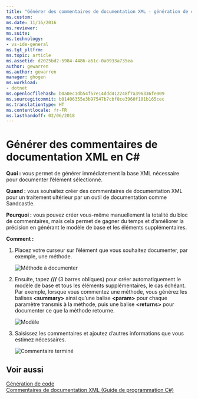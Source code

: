 ```yaml
---
title: "Générer des commentaires de documentation XML - génération de code (C#) | Microsoft Docs"
ms.custom: 
ms.date: 11/16/2016
ms.reviewer: 
ms.suite: 
ms.technology:
- vs-ide-general
ms.tgt_pltfrm: 
ms.topic: article
ms.assetid: d2025bd2-5984-4486-a61c-0a0933a735ea
author: gewarren
ms.author: gewarren
manager: ghogen
ms.workload:
- dotnet
ms.openlocfilehash: b0a0ec1db54f57e14ddd412248f7a396336fe009
ms.sourcegitcommit: b01406355e3b97547b7cbf8ce3960f101b165cec
ms.translationtype: HT
ms.contentlocale: fr-FR
ms.lasthandoff: 02/06/2018
---
```

# <a name="generate-xml-documentation-comments-in-c"></a>Générer des commentaires de documentation XML en C# #
**Quoi :** vous permet de générer immédiatement la base XML nécessaire pour documenter l’élément sélectionné. 

**Quand :** vous souhaitez créer des commentaires de documentation XML pour un traitement ultérieur par un outil de documentation comme Sandcastle.

**Pourquoi :** vous pouvez créer vous-même manuellement la totalité du bloc de commentaires, mais cela permet de gagner du temps et d’améliorer la précision en générant le modèle de base et les éléments supplémentaires. 

**Comment :**

1. Placez votre curseur sur l’élément que vous souhaitez documenter, par exemple, une méthode.

   ![Méthode à documenter](media/doc-highlight-cs.png)

1. Ensuite, tapez **///** (3 barres obliques) pour créer automatiquement le modèle de base et tous les éléments supplémentaires, le cas échéant.  Par exemple, lorsque vous commentez une méthode, vous générez les balises **\<summary\>** ainsi qu’une balise **\<param\>** pour chaque paramètre transmis à la méthode, puis une balise **\<returns\>** pour documenter ce que la méthode retourne.

   ![Modèle](media/doc-preview-cs.png)

1. Saisissez les commentaires et ajoutez d’autres informations que vous estimez nécessaires.

   ![Commentaire terminé](media/doc-result-cs.png)

## <a name="see-also"></a>Voir aussi

[Génération de code](../code-generation-in-visual-studio.md)  
[Commentaires de documentation XML (Guide de programmation C#)](/dotnet/csharp/programming-guide/xmldoc/xml-documentation-comments)
